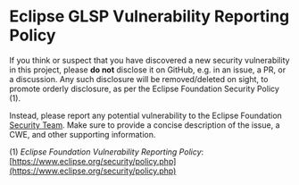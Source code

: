 # Eclipse GLSP Vulnerability Reporting Policy

If you think or suspect that you have discovered a new security vulnerability
in this project, please __do not__ disclose it on GitHub, e.g. in an issue, a
PR, or a discussion. Any such disclosure will be removed/deleted on sight, to
promote orderly disclosure, as per the Eclipse Foundation Security Policy (1).

Instead, please report any potential vulnerability to the Eclipse Foundation [Security Team](https://www.eclipse.org/security/). Make sure to provide a concise description of the issue, a CWE, and other supporting information.

(1) _Eclipse Foundation Vulnerability Reporting Policy_:
[https://www.eclipse.org/security/policy.php](https://www.eclipse.org/security/policy.php)
